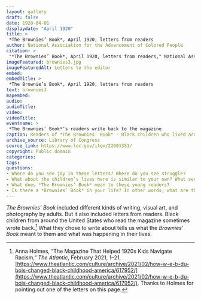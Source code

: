```yaml
--- 
layout: gallery
draft: false
date: 1920-04-01
displaydate: "April 1920"
title: >
 *The Brownies’ Book*, April 1920, letters from readers
author: National Association for the Advancement of Colored People
citation: >
 "*The Brownies’ Book*, April 1920, letters from readers," National Association for the Advancement of Colored People, in New York City Civil Rights History Project, Accessed: [Month Day, Year], https://nyccivilrightshistory.org/site-preview/gallery/brownies-3.
imageFeatured: brownies3.jpg
imageFeaturedAlt: Letters to the editor
embed: 
embedTitle: >
 *The Brownie’s Book*, April 1920, letters from readers
text: brownies3
mapembed: 
audio: 
audioTitle: 
video: 
videoTitle: 
eventname: >
 *The Brownies’ Book*’s readers write back to the magazine.
caption: Readers of *The Brownies’ Book* - Black children who lived around the United States - wrote back to the magazine about their lives, their hopes, and what the magazine meant to them.
archive_source: Library of Congress
source_link: https://www.loc.gov/item/22001351/
copyright: Public domain
categories: 
tags: 
questions: 
- Where do you see joy in these letters? Where do you see struggle? 
- What about the children’s lives here is similar to your own? What seems different? 
- What does *The Brownies’ Book* mean to these young readers? 
- Is there a *Brownies’ Book* in your life? In other words, what are the places where you read about news, people, and ideas in a community that matters to you?
--- 
```


*The Brownies’ Book* included different kinds of writing, visual art, and photography by adults. But it also included letters from readers. Black children from around the United States who read the magazine sometimes wrote back.[^1] What they chose to write about tells us what the *Brownies’ Book* meant to them and what was happening in their lives.

[^1]: Anna Holmes, “The Magazine That Helped 1920s Kids Navigate Racism,” *The Atlantic*, February 2021, 1–21, [https://www.theatlantic.com/culture/archive/2021/02/how-w-e-b-du-bois-changed-black-childhood-america/617952/](https://www.theatlantic.com/culture/archive/2021/02/how-w-e-b-du-bois-changed-black-childhood-america/617952/). Thanks to Holmes for pointing out one of the letters on this page.
